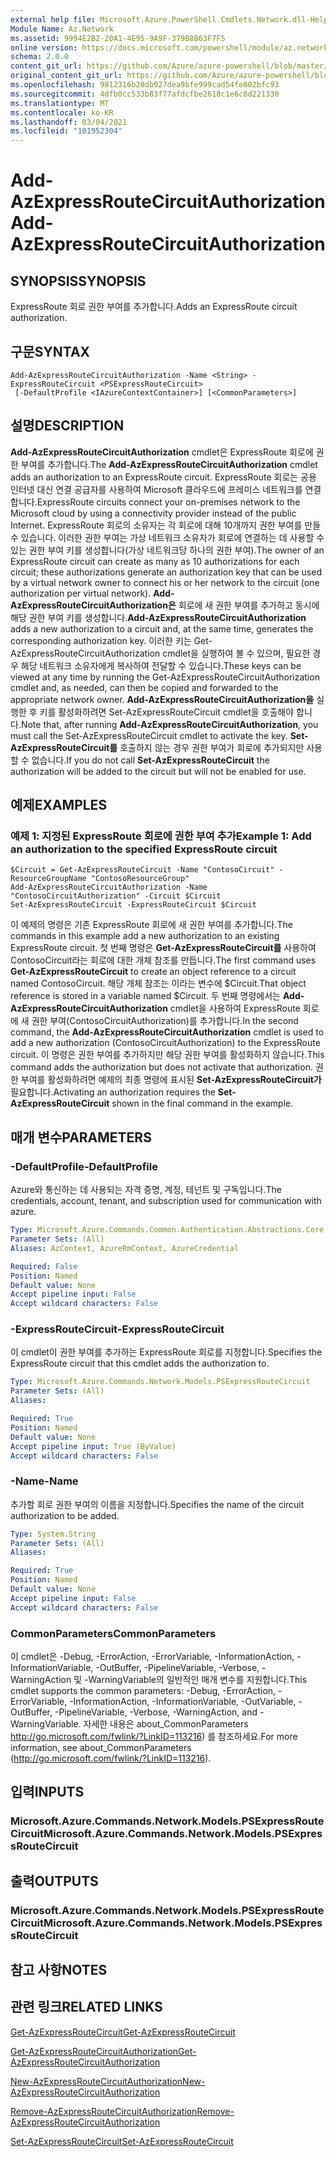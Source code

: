 ```yaml
---
external help file: Microsoft.Azure.PowerShell.Cmdlets.Network.dll-Help.xml
Module Name: Az.Network
ms.assetid: 9994E2B2-20A1-4E95-9A9F-379B8B63F7F5
online version: https://docs.microsoft.com/powershell/module/az.network/add-azexpressroutecircuitauthorization
schema: 2.0.0
content_git_url: https://github.com/Azure/azure-powershell/blob/master/src/Network/Network/help/Add-AzExpressRouteCircuitAuthorization.md
original_content_git_url: https://github.com/Azure/azure-powershell/blob/master/src/Network/Network/help/Add-AzExpressRouteCircuitAuthorization.md
ms.openlocfilehash: 9812316b20db927dea9bfe999cad54fe002bfc93
ms.sourcegitcommit: 4dfb0cc533b83f77afdcfbe2618c1e6c8d221330
ms.translationtype: MT
ms.contentlocale: ko-KR
ms.lasthandoff: 03/04/2021
ms.locfileid: "101952304"
---
```

# <span data-ttu-id="313fd-101">Add-AzExpressRouteCircuitAuthorization</span><span class="sxs-lookup"><span data-stu-id="313fd-101">Add-AzExpressRouteCircuitAuthorization</span></span>

## <span data-ttu-id="313fd-102">SYNOPSIS</span><span class="sxs-lookup"><span data-stu-id="313fd-102">SYNOPSIS</span></span>
<span data-ttu-id="313fd-103">ExpressRoute 회로 권한 부여를 추가합니다.</span><span class="sxs-lookup"><span data-stu-id="313fd-103">Adds an ExpressRoute circuit authorization.</span></span>

## <span data-ttu-id="313fd-104">구문</span><span class="sxs-lookup"><span data-stu-id="313fd-104">SYNTAX</span></span>

```
Add-AzExpressRouteCircuitAuthorization -Name <String> -ExpressRouteCircuit <PSExpressRouteCircuit>
 [-DefaultProfile <IAzureContextContainer>] [<CommonParameters>]
```

## <span data-ttu-id="313fd-105">설명</span><span class="sxs-lookup"><span data-stu-id="313fd-105">DESCRIPTION</span></span>
<span data-ttu-id="313fd-106">**Add-AzExpressRouteCircuitAuthorization** cmdlet은 ExpressRoute 회로에 권한 부여를 추가합니다.</span><span class="sxs-lookup"><span data-stu-id="313fd-106">The **Add-AzExpressRouteCircuitAuthorization** cmdlet adds an authorization to an ExpressRoute circuit.</span></span> <span data-ttu-id="313fd-107">ExpressRoute 회로는 공용 인터넷 대신 연결 공급자를 사용하여 Microsoft 클라우드에 프레미스 네트워크를 연결합니다.</span><span class="sxs-lookup"><span data-stu-id="313fd-107">ExpressRoute circuits connect your on-premises network to the Microsoft cloud by using a connectivity provider instead of the public Internet.</span></span> <span data-ttu-id="313fd-108">ExpressRoute 회로의 소유자는 각 회로에 대해 10개까지 권한 부여를 만들 수 있습니다. 이러한 권한 부여는 가상 네트워크 소유자가 회로에 연결하는 데 사용할 수 있는 권한 부여 키를 생성합니다(가상 네트워크당 하나의 권한 부여).</span><span class="sxs-lookup"><span data-stu-id="313fd-108">The owner of an ExpressRoute circuit can create as many as 10 authorizations for each circuit; these authorizations generate an authorization key that can be used by a virtual network owner to connect his or her network to the circuit (one authorization per virtual network).</span></span> <span data-ttu-id="313fd-109">**Add-AzExpressRouteCircuitAuthorization은** 회로에 새 권한 부여를 추가하고 동시에 해당 권한 부여 키를 생성합니다.</span><span class="sxs-lookup"><span data-stu-id="313fd-109">**Add-AzExpressRouteCircuitAuthorization** adds a new authorization to a circuit and, at the same time, generates the corresponding authorization key.</span></span> <span data-ttu-id="313fd-110">이러한 키는 Get-AzExpressRouteCircuitAuthorization cmdlet을 실행하여 볼 수 있으며, 필요한 경우 해당 네트워크 소유자에게 복사하여 전달할 수 있습니다.</span><span class="sxs-lookup"><span data-stu-id="313fd-110">These keys can be viewed at any time by running the Get-AzExpressRouteCircuitAuthorization cmdlet and, as needed, can then be copied and forwarded to the appropriate network owner.</span></span>
<span data-ttu-id="313fd-111">**Add-AzExpressRouteCircuitAuthorization을** 실행한 후 키를 활성화하려면 Set-AzExpressRouteCircuit cmdlet을 호출해야 합니다.</span><span class="sxs-lookup"><span data-stu-id="313fd-111">Note that, after running **Add-AzExpressRouteCircuitAuthorization**, you must call the Set-AzExpressRouteCircuit cmdlet to activate the key.</span></span> <span data-ttu-id="313fd-112">**Set-AzExpressRouteCircuit를** 호출하지 않는 경우 권한 부여가 회로에 추가되지만 사용할 수 없습니다.</span><span class="sxs-lookup"><span data-stu-id="313fd-112">If you do not call **Set-AzExpressRouteCircuit** the authorization will be added to the circuit but will not be enabled for use.</span></span>

## <span data-ttu-id="313fd-113">예제</span><span class="sxs-lookup"><span data-stu-id="313fd-113">EXAMPLES</span></span>

### <span data-ttu-id="313fd-114">예제 1: 지정된 ExpressRoute 회로에 권한 부여 추가</span><span class="sxs-lookup"><span data-stu-id="313fd-114">Example 1: Add an authorization to the specified ExpressRoute circuit</span></span>
```
$Circuit = Get-AzExpressRouteCircuit -Name "ContosoCircuit" -ResourceGroupName "ContosoResourceGroup"
Add-AzExpressRouteCircuitAuthorization -Name "ContosoCircuitAuthorization" -Circuit $Circuit
Set-AzExpressRouteCircuit -ExpressRouteCircuit $Circuit
```

<span data-ttu-id="313fd-115">이 예제의 명령은 기존 ExpressRoute 회로에 새 권한 부여를 추가합니다.</span><span class="sxs-lookup"><span data-stu-id="313fd-115">The commands in this example add a new authorization to an existing ExpressRoute circuit.</span></span> <span data-ttu-id="313fd-116">첫 번째 명령은 **Get-AzExpressRouteCircuit를** 사용하여 ContosoCircuit라는 회로에 대한 개체 참조를 만듭니다.</span><span class="sxs-lookup"><span data-stu-id="313fd-116">The first command uses **Get-AzExpressRouteCircuit** to create an object reference to a circuit named ContosoCircuit.</span></span> <span data-ttu-id="313fd-117">해당 개체 참조는 이라는 변수에 $Circuit.</span><span class="sxs-lookup"><span data-stu-id="313fd-117">That object reference is stored in a variable named $Circuit.</span></span>
<span data-ttu-id="313fd-118">두 번째 명령에서는 **Add-AzExpressRouteCircuitAuthorization** cmdlet을 사용하여 ExpressRoute 회로에 새 권한 부여(ContosoCircuitAuthorization)를 추가합니다.</span><span class="sxs-lookup"><span data-stu-id="313fd-118">In the second command, the **Add-AzExpressRouteCircuitAuthorization** cmdlet is used to add a new authorization (ContosoCircuitAuthorization) to the ExpressRoute circuit.</span></span> <span data-ttu-id="313fd-119">이 명령은 권한 부여를 추가하지만 해당 권한 부여를 활성화하지 않습니다.</span><span class="sxs-lookup"><span data-stu-id="313fd-119">This command adds the authorization but does not activate that authorization.</span></span> <span data-ttu-id="313fd-120">권한 부여를 활성화하려면 예제의 최종 명령에 표시된 **Set-AzExpressRouteCircuit가** 필요합니다.</span><span class="sxs-lookup"><span data-stu-id="313fd-120">Activating an authorization requires the **Set-AzExpressRouteCircuit** shown in the final command in the example.</span></span>

## <span data-ttu-id="313fd-121">매개 변수</span><span class="sxs-lookup"><span data-stu-id="313fd-121">PARAMETERS</span></span>

### <span data-ttu-id="313fd-122">-DefaultProfile</span><span class="sxs-lookup"><span data-stu-id="313fd-122">-DefaultProfile</span></span>
<span data-ttu-id="313fd-123">Azure와 통신하는 데 사용되는 자격 증명, 계정, 테넌트 및 구독입니다.</span><span class="sxs-lookup"><span data-stu-id="313fd-123">The credentials, account, tenant, and subscription used for communication with azure.</span></span>

```yaml
Type: Microsoft.Azure.Commands.Common.Authentication.Abstractions.Core.IAzureContextContainer
Parameter Sets: (All)
Aliases: AzContext, AzureRmContext, AzureCredential

Required: False
Position: Named
Default value: None
Accept pipeline input: False
Accept wildcard characters: False
```

### <span data-ttu-id="313fd-124">-ExpressRouteCircuit</span><span class="sxs-lookup"><span data-stu-id="313fd-124">-ExpressRouteCircuit</span></span>
<span data-ttu-id="313fd-125">이 cmdlet이 권한 부여를 추가하는 ExpressRoute 회로를 지정합니다.</span><span class="sxs-lookup"><span data-stu-id="313fd-125">Specifies the ExpressRoute circuit that this cmdlet adds the authorization to.</span></span>

```yaml
Type: Microsoft.Azure.Commands.Network.Models.PSExpressRouteCircuit
Parameter Sets: (All)
Aliases:

Required: True
Position: Named
Default value: None
Accept pipeline input: True (ByValue)
Accept wildcard characters: False
```

### <span data-ttu-id="313fd-126">-Name</span><span class="sxs-lookup"><span data-stu-id="313fd-126">-Name</span></span>
<span data-ttu-id="313fd-127">추가할 회로 권한 부여의 이름을 지정합니다.</span><span class="sxs-lookup"><span data-stu-id="313fd-127">Specifies the name of the circuit authorization to be added.</span></span>

```yaml
Type: System.String
Parameter Sets: (All)
Aliases:

Required: True
Position: Named
Default value: None
Accept pipeline input: False
Accept wildcard characters: False
```

### <span data-ttu-id="313fd-128">CommonParameters</span><span class="sxs-lookup"><span data-stu-id="313fd-128">CommonParameters</span></span>
<span data-ttu-id="313fd-129">이 cmdlet은 -Debug, -ErrorAction, -ErrorVariable, -InformationAction, -InformationVariable, -OutBuffer, -PipelineVariable, -Verbose, -WarningAction 및 -WarningVariable의 일반적인 매개 변수를 지원합니다.</span><span class="sxs-lookup"><span data-stu-id="313fd-129">This cmdlet supports the common parameters: -Debug, -ErrorAction, -ErrorVariable, -InformationAction, -InformationVariable, -OutVariable, -OutBuffer, -PipelineVariable, -Verbose, -WarningAction, and -WarningVariable.</span></span> <span data-ttu-id="313fd-130">자세한 내용은 about_CommonParameters http://go.microsoft.com/fwlink/?LinkID=113216) 를 참조하세요.</span><span class="sxs-lookup"><span data-stu-id="313fd-130">For more information, see about_CommonParameters (http://go.microsoft.com/fwlink/?LinkID=113216).</span></span>

## <span data-ttu-id="313fd-131">입력</span><span class="sxs-lookup"><span data-stu-id="313fd-131">INPUTS</span></span>

### <span data-ttu-id="313fd-132">Microsoft.Azure.Commands.Network.Models.PSExpressRouteCircuit</span><span class="sxs-lookup"><span data-stu-id="313fd-132">Microsoft.Azure.Commands.Network.Models.PSExpressRouteCircuit</span></span>

## <span data-ttu-id="313fd-133">출력</span><span class="sxs-lookup"><span data-stu-id="313fd-133">OUTPUTS</span></span>

### <span data-ttu-id="313fd-134">Microsoft.Azure.Commands.Network.Models.PSExpressRouteCircuit</span><span class="sxs-lookup"><span data-stu-id="313fd-134">Microsoft.Azure.Commands.Network.Models.PSExpressRouteCircuit</span></span>

## <span data-ttu-id="313fd-135">참고 사항</span><span class="sxs-lookup"><span data-stu-id="313fd-135">NOTES</span></span>

## <span data-ttu-id="313fd-136">관련 링크</span><span class="sxs-lookup"><span data-stu-id="313fd-136">RELATED LINKS</span></span>

[<span data-ttu-id="313fd-137">Get-AzExpressRouteCircuit</span><span class="sxs-lookup"><span data-stu-id="313fd-137">Get-AzExpressRouteCircuit</span></span>](./Get-AzExpressRouteCircuit.md)

[<span data-ttu-id="313fd-138">Get-AzExpressRouteCircuitAuthorization</span><span class="sxs-lookup"><span data-stu-id="313fd-138">Get-AzExpressRouteCircuitAuthorization</span></span>](./Get-AzExpressRouteCircuitAuthorization.md)

[<span data-ttu-id="313fd-139">New-AzExpressRouteCircuitAuthorization</span><span class="sxs-lookup"><span data-stu-id="313fd-139">New-AzExpressRouteCircuitAuthorization</span></span>](./New-AzExpressRouteCircuitAuthorization.md)

[<span data-ttu-id="313fd-140">Remove-AzExpressRouteCircuitAuthorization</span><span class="sxs-lookup"><span data-stu-id="313fd-140">Remove-AzExpressRouteCircuitAuthorization</span></span>](./Remove-AzExpressRouteCircuitAuthorization.md)

[<span data-ttu-id="313fd-141">Set-AzExpressRouteCircuit</span><span class="sxs-lookup"><span data-stu-id="313fd-141">Set-AzExpressRouteCircuit</span></span>](./Set-AzExpressRouteCircuit.md)

